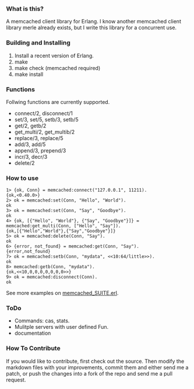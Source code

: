 ### What is this?
A memcached client library for Erlang.
I know another memcached client library merle already exists, but I write this library for a concurrent use.

### Building and Installing 

  1. Install a recent version of Erlang.
  2. make
  3. make check (memcached required)
  4. make install

### Functions
Follwing functions are currently supported.

- connect/2, disconnect/1
- set/3, set/5, setb/3, setb/5
- get/2, getb/2
- get_multi/2, get_multib/2
- replace/3, replace/5
- add/3, add/5
- append/3, prepend/3
- incr/3, decr/3
- delete/2

### How to use

    1> {ok, Conn} = memcached:connect("127.0.0.1", 11211).
    {ok,<0.40.0>}
    2> ok = memcached:set(Conn, "Hello", "World").
    ok
    3> ok = memcached:set(Conn, "Say", "Goodbye").
    ok
    4> {ok, [{"Hello", "World"}, {"Say", "Goodbye"}]} = memcached:get_multi(Conn, ["Hello", "Say"]).
    {ok,[{"Hello","World"},{"Say","Goodbye"}]}
    5> ok = memcached:delete(Conn, "Say").
    ok
    6> {error, not_found} = memcached:get(Conn, "Say").
    {error,not_found}
    7> ok = memcached:setb(Conn, "mydata", <<10:64/little>>).
    ok
    8> memcached:getb(Conn, "mydata").
    {ok,<<10,0,0,0,0,0,0,0>>}
    9> ok = memcached:disconnect(Conn).
    ok  




See more examples on [memcached_SUITE.erl](http://github.com/higepon/memcached-client/blob/master/test/memcached_SUITE.erl).

### ToDo

- Commands: cas, stats.
- Mulitple servers with user defined Fun.
- documentation

### How To Contribute
If you would like to contribute, first check out the source.
Then modify the markdown files with your improvements, commit them and either send me a patch, or push the changes into a fork of the repo and send me a pull request.

